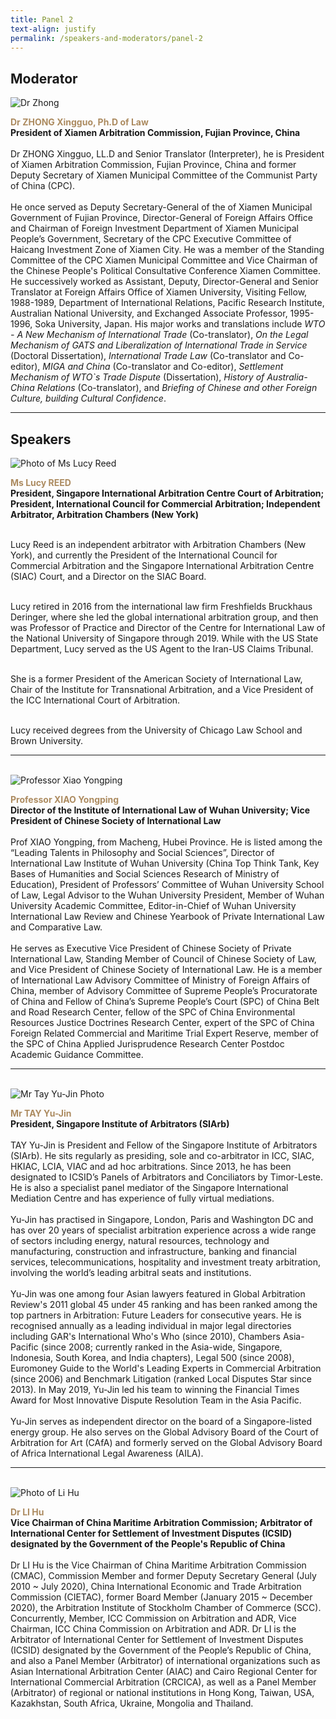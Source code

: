 ```yaml
---
title: Panel 2
text-align: justify
permalink: /speakers-and-moderators/panel-2
---
```


<style> 
.content img {
  max-width: 200px;
  margin-left: 0;
}

.speaker-name {
  color: #AC8B60;
}
</style>

## Moderator
<div class="sgds-container">
  <div class="row is-desktop">
    <div class="col is-10-mobile is-10-tablet is-3-desktop is-3-widescreen is-3-fullhd">
    <img src="/images/speakers-panel 2-zhong xingguo.jpg" alt="Dr Zhong"> 
    </div>
    <div class="col">
      <p>
      <b class="speaker-name">Dr ZHONG Xingguo, Ph.D of Law </b><br>
   <b>President of Xiamen Arbitration Commission, Fujian Province, China <br> <br></b>
Dr ZHONG Xingguo, LL.D and Senior Translator (Interpreter), he is President of Xiamen Arbitration Commission, Fujian Province, China and former Deputy Secretary of Xiamen Municipal Committee of the Communist Party of China (CPC).<br> <br> 
He once served as Deputy Secretary-General of the of Xiamen Municipal Government of Fujian Province, Director-General of Foreign Affairs Office and Chairman of Foreign Investment Department of Xiamen Municipal People’s Government, Secretary of the CPC Executive Committee of Haicang Investment Zone of Xiamen City. He was a member of the Standing Committee of the CPC Xiamen Municipal Committee and Vice Chairman of the Chinese People's Political Consultative Conference Xiamen Committee. He successively worked as Assistant, Deputy, Director-General and Senior Translator at Foreign Affairs Office of Xiamen University, Visiting Fellow, 1988-1989, Department of International Relations, Pacific Research Institute, Australian National University, and Exchanged Associate Professor, 1995-1996, Soka University, Japan. His major works and translations include <i> WTO - A New Mechanism of International Trade </i> (Co-translator), <i>On the Legal Mechanism of GATS and Liberalization of International Trade in Service </i>(Doctoral Dissertation), <i>International Trade Law</i> (Co-translator and Co-editor), <i>MIGA and China </i>(Co-translator and Co-editor), <i>Settlement Mechanism of WTO`s Trade Dispute </i>(Dissertation), <i>History of Australia-China Relations </i>(Co-translator), and <i>Briefing of Chinese and other Foreign Culture, building Cultural Confidence</i>.
      </p>
   </div>
  </div> 
</div>
<hr>

## Speakers

<div class="sgds-container">
  <div class="row is-desktop">
    <div class="col is-10-mobile is-10-tablet is-3-desktop is-3-widescreen is-3-fullhd">
    <img src="/images/speakers-panel 2-Lucy Reed.jpg" alt="Photo of Ms Lucy Reed"> 
    </div>
    <div class="col">
    <p>
      <b class="speaker-name">Ms Lucy REED </b><br>
    <b>President, Singapore International Arbitration Centre Court of Arbitration; President, International Council for Commercial Arbitration; Independent Arbitrator, Arbitration Chambers (New York)<br> <br> </b>
      
Lucy Reed is an independent arbitrator with Arbitration Chambers (New York), and currently the President of the International Council for Commercial Arbitration and the Singapore International Arbitration Centre (SIAC) Court, and a Director on the SIAC Board.  <br> <br>

Lucy retired in 2016 from the international law firm Freshfields Bruckhaus Deringer, where she led the global international arbitration group, and then was Professor of Practice and Director of the Centre for International Law of the National University of Singapore through 2019. While with the US State Department, Lucy served as the US Agent to the Iran-US Claims Tribunal. <br> <br>

She is a former President of the American Society of International Law, Chair of the Institute for Transnational Arbitration, and a Vice President of the ICC International Court of Arbitration. <br> <br>

Lucy received degrees from the University of Chicago Law School and Brown University.
</p>
</div>
  </div>
 <hr>
  <br>
<div class="row is-desktop">
    <div class="col is-10-mobile is-10-tablet is-3-desktop is-3-widescreen is-3-fullhd">
    <img src="/images/speakers-panel 2-xiao yongping.png" alt="Professor Xiao Yongping"> 
    </div>
    <div class="col">
    <p>
<b class="speaker-name">Professor XIAO Yongping </b><br>
    <b>Director of the Institute of International Law of Wuhan University; Vice President of Chinese Society of International Law <br> <br> </b>
Prof XIAO Yongping, from Macheng, Hubei Province. He is listed among the “Leading Talents in Philosophy and Social Sciences”, Director of International Law Institute of Wuhan University (China Top Think Tank, Key Bases of Humanities and Social Sciences Research of Ministry of Education), President of Professors’ Committee of Wuhan University School of Law, Legal Advisor to the Wuhan University President, Member of Wuhan University Academic Committee, Editor-in-Chief of Wuhan University International Law Review and Chinese Yearbook of Private International Law and Comparative Law.<br> <br>
He serves as Executive Vice President of Chinese Society of Private International Law, Standing Member of Council of Chinese Society of Law, and Vice President of Chinese Society of International Law. He is a member of International Law Advisory Committee of Ministry of Foreign Affairs of China, member of Advisory Committee of Supreme People’s Procuratorate of China and Fellow of China’s Supreme People’s Court (SPC) of China Belt and Road Research Center, fellow of the SPC of China Environmental Resources Justice Doctrines Research Center, expert of the SPC of China Foreign Related Commercial and Maritime Trial Expert Reserve, member of the SPC of China Applied Jurisprudence Research Center Postdoc Academic Guidance Committee.
</p>
</div>
</div> 
  <hr>
  <br>

<div class="row is-desktop">
    <div class="col is-10-mobile is-10-tablet is-3-desktop is-3-widescreen is-3-fullhd">
    <img src="/images/speakers-panel 2-Tay Yu Jin.png" alt="Mr Tay Yu-Jin Photo"> 
    </div>
    <div class="col">
    <p>
<b class="speaker-name">Mr TAY Yu-Jin </b><br>
    <b>President, Singapore Institute of Arbitrators (SIArb)<br> <br> </b>
     TAY Yu-Jin is President and Fellow of the Singapore Institute of Arbitrators (SIArb). He sits regularly as presiding, sole and co-arbitrator in ICC, SIAC, HKIAC, LCIA, VIAC and ad hoc arbitrations.  Since 2013, he has been designated to ICSID’s Panels of Arbitrators and Conciliators by Timor-Leste.  He is also a specialist panel mediator of the Singapore International Mediation Centre and has experience of fully virtual mediations.<br> <br>
Yu-Jin has practised in Singapore, London, Paris and Washington DC and has over 20 years of specialist arbitration experience across a wide range of sectors including energy, natural resources, technology and manufacturing, construction and infrastructure, banking and financial services, telecommunications, hospitality and   investment treaty arbitration, involving the world’s leading arbitral seats and institutions.<br> <br>
Yu-Jin was one among four Asian lawyers featured in Global Arbitration Review's 2011 global 45 under 45 ranking and has been ranked among the top partners in Arbitration: Future Leaders for consecutive years.  He is recognised annually as a leading individual in major legal directories including GAR's International Who's Who (since 2010), Chambers Asia-Pacific (since 2008; currently ranked in the Asia-wide, Singapore, Indonesia, South Korea, and India chapters), Legal 500 (since 2008), Euromoney Guide to the World's Leading Experts in Commercial Arbitration (since 2006) and Benchmark Litigation (ranked Local Disputes Star since 2013).  In May 2019, Yu-Jin led his team to winning the Financial Times Award for Most Innovative Dispute Resolution Team in the Asia Pacific.<br> <br>
Yu-Jin serves as independent director on the board of a Singapore-listed energy group.  He also serves on the Global Advisory Board of the Court of Arbitration for Art (CAfA) and formerly served on the Global Advisory Board of Africa International Legal Awareness (AILA).
</p>
</div>
</div>
   <hr>
  <br>

<div class="row is-desktop">
    <div class="col is-10-mobile is-10-tablet is-3-desktop is-3-widescreen is-3-fullhd">
    <img src="/images/speakers-panel 2-li hu.jpg" alt="Photo of Li Hu"> 
    </div>
    <div class="col">
    <p>
<b class="speaker-name">Dr LI Hu</b><br>
    <b>Vice Chairman of China Maritime Arbitration Commission; Arbitrator of International Center for Settlement of Investment Disputes (ICSID) designated by the Government of the People's Republic of China<br> <br> </b>
Dr LI Hu is the Vice Chairman of China Maritime Arbitration Commission (CMAC), Commission Member and former Deputy Secretary General (July 2010 ~ July 2020), China International Economic and Trade Arbitration Commission (CIETAC), former Board Member (January 2015 ~ December 2020), the Arbitration Institute of Stockholm Chamber of Commerce (SCC). Concurrently, Member, ICC Commission on Arbitration and ADR, Vice Chairman, ICC China Commission on Arbitration and ADR. Dr LI is the Arbitrator of International Center for Settlement of Investment Disputes (ICSID) designated by the Government of the People’s Republic of China, and also a Panel Member (Arbitrator) of international organizations such as Asian International Arbitration Center (AIAC) and Cairo Regional Center for International Commercial Arbitration (CRCICA), as well as a Panel Member (Arbitrator) of regional or national institutions in Hong Kong, Taiwan, USA, Kazakhstan, South Africa, Ukraine, Mongolia and Thailand.
</p>
</div>
